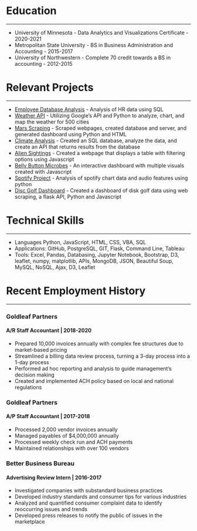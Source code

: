 
# Education
---
+ University of Minnesota - Data Analytics and Visualizations Certificate - 2020-2021
+ Metropolitan State University - BS in Business Administration and Accounting - 2015-2017
+ University of Northwestern - Complete 70 credit towards a BS in accounting - 2012-2015


# Relevant Projects
---
- [Employee Database Analysis](https://github.com/travisb98/EmployeeDatabase) - Analysis of HR data using SQL
- [Weather API](https://github.com/travisb98/Weather_API) - Utilizing Google’s API and Python to analyze, chart, and map the weather for 500 cities 
- [Mars Scraping](https://github.com/travisb98/Mars_Scraping) - Scraped webpages, created database and server, and generated dashboard using Python and HTML
- [Climate Analysis](https://github.com/travisb98/Climate_Analysis) - Created an SQL database, analyze the data, and create an API that returns results from the database
- [Alien Sightings](https://github.com/travisb98/Javascript_Alien) - Created a webpage that displays a table with filtering options using Javascript
- [Belly Button Microbes](https://github.com/travisb98/BellyButton) - An interactive dashboard with multiple visuals created with Javascript
- [Spotify Project](https://github.com/travisb98/SpotifySongAnalysisProject) - Analysis of spotify chart data and audio features using python
- [Disc Golf Dashboard](https://github.com/travisb98/Disc_Golf_Dashboard) - Created a dashboard of disk golf data using web scraping, a flask API, Python and Javascript

# Technical Skills
---
- Languages Python, JavaScript, HTML, CSS, VBA, SQL
- Applications: GitHub, PostgreSQL, GIT, Flask, Command Line, Tableau
- Tools: Excel, Pandas, Databasing, Jupyter Notebook, Bootstrap, D3, leaflet, numpy, matplotlib, APIs, MongoDB, JSON, Beautiful Soup, MySQL, NoSQL, Ajax, D3, Leaflet

# Recent Employment History
---
### Goldleaf Partners
#### A/R Staff Accountant | 2018-2020
- Prepared 10,000 invoices annually with complex fee structures due to market-based pricing
- Streamlined a billing data review process, turning a 3-day process into a 1-day process
- Performed ad hoc reporting and analysis to guide management’s decision making
- Created and implemented ACH policy based on local and national regulations

### Goldleaf Partners
#### A/P Staff Accountant | 2017-2018
- Processed 2,000 vendor invoices annually
- Managed payables of $4,000,000 annually
- Processed weekly check run and ACH payments
- Maintained relationships with over 100 vendors

### Better Business Bureau
#### Advertising Review Intern | 2016-2017
- Investigated companies with substandard business practices
- Developed industry standards and consumer tips for various industries
- Analyzed and quantified consumer complaint data to identify reoccurring issues and trends
- Developed press releases to notify the public of issues in the marketplace




